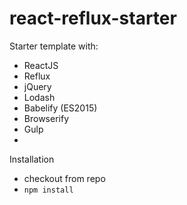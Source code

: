# react-reflux-starter
Starter template with: 
- ReactJS
- Reflux 
- jQuery 
- Lodash
- Babelify (ES2015)
- Browserify 
- Gulp 
- 

Installation 
- checkout from repo 
- <code>npm install</code>

